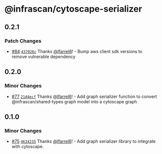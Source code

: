 # @infrascan/cytoscape-serializer

## 0.2.1

### Patch Changes

- [#84](https://github.com/infrascan/infrascan/pull/84) [`437026c`](https://github.com/infrascan/infrascan/commit/437026cc278ec4b380bcaf3a7a675f3762ce3bea) Thanks [@lfarrel6](https://github.com/lfarrel6)! - Bump aws client sdk versions to remove vulnerable dependency

## 0.2.0

### Minor Changes

- [#77](https://github.com/infrascan/infrascan/pull/77) [`21d4ecf`](https://github.com/infrascan/infrascan/commit/21d4ecf4b7fec31f4ac7b2cc5857aa5d2b725075) Thanks [@lfarrel6](https://github.com/lfarrel6)! - Add graph serializer function to convert @infrascan/shared-types graph model into a cytoscape graph

## 0.1.0

### Minor Changes

- [#75](https://github.com/infrascan/infrascan/pull/75) [`4634235`](https://github.com/infrascan/infrascan/commit/4634235d61bd6bd817c6fb9e62add778218b69b6) Thanks [@lfarrel6](https://github.com/lfarrel6)! - Add graph serializer library to integrate with cytoscape.
